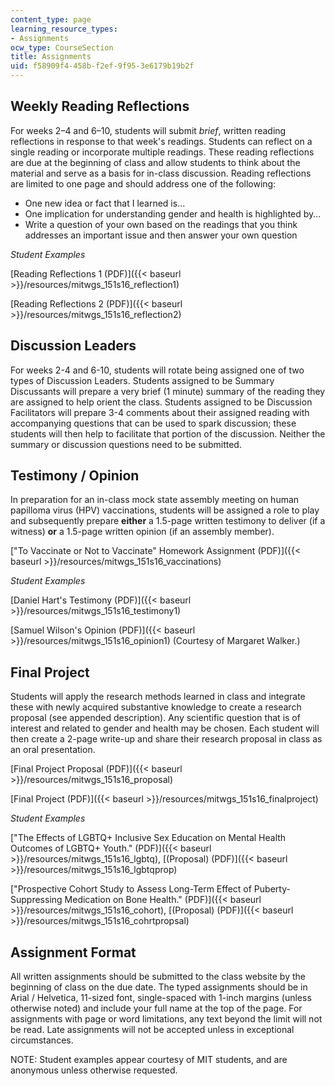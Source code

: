 ```yaml
---
content_type: page
learning_resource_types:
- Assignments
ocw_type: CourseSection
title: Assignments
uid: f58909f4-458b-f2ef-9f95-3e6179b19b2f
---
```


Weekly Reading Reflections
--------------------------

For weeks 2–4 and 6–10, students will submit _brief_, written reading reflections in response to that week's readings. Students can reflect on a single reading or incorporate multiple readings. These reading reflections are due at the beginning of class and allow students to think about the material and serve as a basis for in-class discussion. Reading reflections are limited to one page and should address one of the following:

*   One new idea or fact that I learned is…
*   One implication for understanding gender and health is highlighted by…
*   Write a question of your own based on the readings that you think addresses an important issue and then answer your own question

_Student Examples_

[Reading Reflections 1 (PDF)]({{< baseurl >}}/resources/mitwgs_151s16_reflection1)

[Reading Reflections 2 (PDF)]({{< baseurl >}}/resources/mitwgs_151s16_reflection2)

Discussion Leaders
------------------

For weeks 2-4 and 6-10, students will rotate being assigned one of two types of Discussion Leaders. Students assigned to be Summary Discussants will prepare a very brief (1 minute) summary of the reading they are assigned to help orient the class. Students assigned to be Discussion Facilitators will prepare 3-4 comments about their assigned reading with accompanying questions that can be used to spark discussion; these students will then help to facilitate that portion of the discussion. Neither the summary or discussion questions need to be submitted.

Testimony / Opinion
-------------------

In preparation for an in-class mock state assembly meeting on human papilloma virus (HPV) vaccinations, students will be assigned a role to play and subsequently prepare **either** a 1.5-page written testimony to deliver (if a witness) **or** a 1.5-page written opinion (if an assembly member).

["To Vaccinate or Not to Vaccinate" Homework Assignment (PDF)]({{< baseurl >}}/resources/mitwgs_151s16_vaccinations)

_Student Examples_

[Daniel Hart's Testimony (PDF)]({{< baseurl >}}/resources/mitwgs_151s16_testimony1)

[Samuel Wilson's Opinion (PDF)]({{< baseurl >}}/resources/mitwgs_151s16_opinion1) (Courtesy of Margaret Walker.)

Final Project
-------------

Students will apply the research methods learned in class and integrate these with newly acquired substantive knowledge to create a research proposal (see appended description). Any scientific question that is of interest and related to gender and health may be chosen. Each student will then create a 2-page write-up and share their research proposal in class as an oral presentation.

[Final Project Proposal (PDF)]({{< baseurl >}}/resources/mitwgs_151s16_proposal)

[Final Project (PDF)]({{< baseurl >}}/resources/mitwgs_151s16_finalproject)

_Student Examples_

["The Effects of LGBTQ+ Inclusive Sex Education on Mental Health Outcomes of LGBTQ+ Youth." (PDF)]({{< baseurl >}}/resources/mitwgs_151s16_lgbtq), [(Proposal) (PDF)]({{< baseurl >}}/resources/mitwgs_151s16_lgbtqprop)

["Prospective Cohort Study to Assess Long-Term Effect of Puberty-Suppressing Medication on Bone Health." (PDF)]({{< baseurl >}}/resources/mitwgs_151s16_cohort), [(Proposal) (PDF)]({{< baseurl >}}/resources/mitwgs_151s16_cohrtpropsal)

Assignment Format
-----------------

All written assignments should be submitted to the class website by the beginning of class on the due date. The typed assignments should be in Arial / Helvetica, 11-sized font, single-spaced with 1-inch margins (unless otherwise noted) and include your full name at the top of the page. For assignments with page or word limitations, any text beyond the limit will not be read. Late assignments will not be accepted unless in exceptional circumstances.

NOTE: Student examples appear courtesy of MIT students, and are anonymous unless otherwise requested.